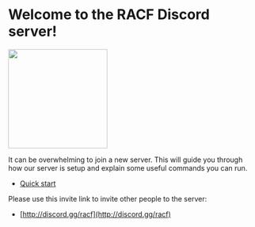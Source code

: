 # Welcome to the RACF Discord server!

<img src="https://raw.githubusercontent.com/smlbiobot/racfweb/master/racf/static/img/racf/logo/racf-logo-bg-red.png" width="200" height="200">

It can be overwhelming to join a new server. This will guide you through how our server is setup and explain some useful commands you can run.

- [Quick start](members.md)

Please use this invite link to invite other people to the server:

- [http://discord.gg/racf](http://discord.gg/racf)
